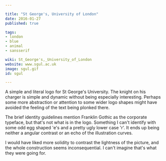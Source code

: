 ```yaml
---

title: "St George's, University of London"
date: 2016-01-27
published: true

tags:
- london
- blue
- animal
- sansserif

wiki: St_George's,_University_of_London
website: www.sgul.ac.uk
image: sgul.gif
id: sgul

---
```


A simple and literal logo for St George's University. The knight on his charger is simple and dynamic without being especially interesting. Perhaps some more abstraction or attention to some wider logo shapes might have avoided the feeling of the text being plonked there.

The brief identity guidelines mention Franklin Gothic as the corporate typeface, but that's not what is in the logo. Something I can't identify with some odd egg shaped 'e's and a pretty ugly lower case 'r'. It ends up being neither a angular contrast or an echo of the illustration curves.

I would have liked more solidity to contrast the lightness of the picture, and the whole construction seems inconsequential. I can't imagine that's what they were going for.
